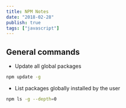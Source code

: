 ```yaml
---
title: NPM Notes
date: "2018-02-28"
publish: true
tags: ["javascript"]
---
```


## General commands

- Update all global packages

```bash
npm update -g
```

- List packages globally installed by the user

```bash
npm ls -g --depth=0
```
